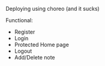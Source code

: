 Deploying using choreo (and it sucks)

Functional:
- Register
- Login
- Protected Home page
- Logout
- Add/Delete note
